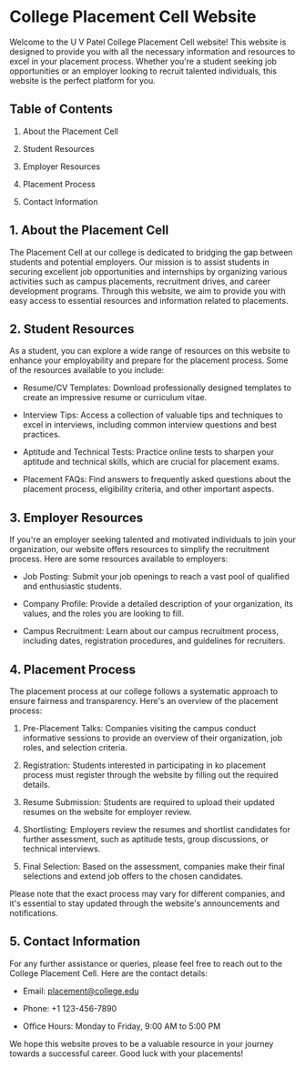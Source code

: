 







# College Placement Cell Website

Welcome to the U V Patel College Placement Cell website! This website is designed to provide you with all the necessary information and resources to excel in your placement process. Whether you're a student seeking job opportunities or an employer looking to recruit talented individuals, this website is the perfect platform for you.

## Table of Contents

1. About the Placement Cell

2. Student Resources

3. Employer Resources

4. Placement Process

5. Contact Information

## 1. About the Placement Cell

The Placement Cell at our college is dedicated to bridging the gap between students and potential employers. Our mission is to assist students in securing excellent job opportunities and internships by organizing various activities such as campus placements, recruitment drives, and career development programs. Through this website, we aim to provide you with easy access to essential resources and information related to placements.

## 2. Student Resources

As a student, you can explore a wide range of resources on this website to enhance your employability and prepare for the placement process. Some of the resources available to you include:

- Resume/CV Templates: Download professionally designed templates to create an impressive resume or curriculum vitae.

- Interview Tips: Access a collection of valuable tips and techniques to excel in interviews, including common interview questions and best practices.

- Aptitude and Technical Tests: Practice online tests to sharpen your aptitude and technical skills, which are crucial for placement exams.

- Placement FAQs: Find answers to frequently asked questions about the placement process, eligibility criteria, and other important aspects.

## 3. Employer Resources

If you're an employer seeking talented and motivated individuals to join your organization, our website offers resources to simplify the recruitment process. Here are some resources available to employers:

- Job Posting: Submit your job openings to reach a vast pool of qualified and enthusiastic students.

- Company Profile: Provide a detailed description of your organization, its values, and the roles you are looking to fill.

- Campus Recruitment: Learn about our campus recruitment process, including dates, registration procedures, and guidelines for recruiters.

## 4. Placement Process

The placement process at our college follows a systematic approach to ensure fairness and transparency. Here's an overview of the placement process:

1. Pre-Placement Talks: Companies visiting the campus conduct informative sessions to provide an overview of their organization, job roles, and selection criteria.

2. Registration: Students interested in participating in ko placement process must register through the website by filling out the required details.

3. Resume Submission: Students are required to upload their updated resumes on the website for employer review.

4. Shortlisting: Employers review the resumes and shortlist candidates for further assessment, such as aptitude tests, group discussions, or technical interviews.

5. Final Selection: Based on the assessment, companies make their final selections and extend job offers to the chosen candidates.

Please note that the exact process may vary for different companies, and it's essential to stay updated through the website's announcements and notifications.

## 5. Contact Information

For any further assistance or queries, please feel free to reach out to the College Placement Cell. Here are the contact details:

- Email: placement@college.edu

- Phone: +1 123-456-7890

- Office Hours: Monday to Friday, 9:00 AM to 5:00 PM

We hope this website proves to be a valuable resource in your journey towards a successful career. Good luck with your placements!




